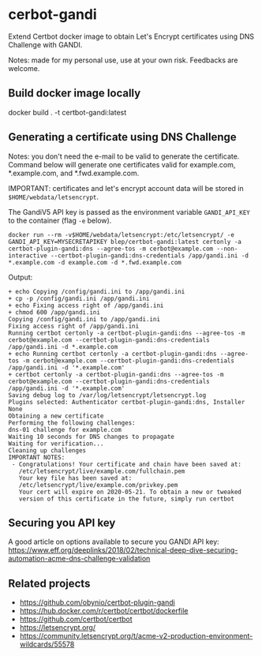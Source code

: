 # cerbot-gandi
Extend Certbot docker image to obtain Let's Encrypt certificates using DNS Challenge with GANDI.

Notes: made for my personal use, use at your own risk. Feedbacks are welcome.

## Build docker image locally

docker build . -t certbot-gandi:latest

## Generating a certificate using DNS Challenge

Notes: you don't need the e-mail to be valid to generate the certificate. Command below will generate one certificates valid for example.com, *.example.com, and *.fwd.example.com.

IMPORTANT: certificates and let's encrypt account data will be stored in `$HOME/webdata/letsencrypt`.

The GandiV5 API key is passed as the environment variable `GANDI_API_KEY` to the container (flag `-e` below).

```
docker run --rm -v$HOME/webdata/letsencrypt:/etc/letsencrypt/ -e GANDI_API_KEY=MYSECRETAPIKEY blep/certbot-gandi:latest certonly -a certbot-plugin-gandi:dns --agree-tos -m cerbot@example.com --non-interactive --certbot-plugin-gandi:dns-credentials /app/gandi.ini -d *.example.com -d example.com -d *.fwd.example.com
```

Output:
``` 
+ echo Copying /config/gandi.ini to /app/gandi.ini
+ cp -p /config/gandi.ini /app/gandi.ini
+ echo Fixing access right of /app/gandi.ini
+ chmod 600 /app/gandi.ini
Copying /config/gandi.ini to /app/gandi.ini
Fixing access right of /app/gandi.ini
Running certbot certonly -a certbot-plugin-gandi:dns --agree-tos -m cerbot@example.com --certbot-plugin-gandi:dns-credentials /app/gandi.ini -d *.example.com
+ echo Running certbot certonly -a certbot-plugin-gandi:dns --agree-tos -m cerbot@example.com --certbot-plugin-gandi:dns-credentials /app/gandi.ini -d '*.example.com'
+ certbot certonly -a certbot-plugin-gandi:dns --agree-tos -m cerbot@example.com --certbot-plugin-gandi:dns-credentials /app/gandi.ini -d '*.example.com'
Saving debug log to /var/log/letsencrypt/letsencrypt.log
Plugins selected: Authenticator certbot-plugin-gandi:dns, Installer None
Obtaining a new certificate
Performing the following challenges:
dns-01 challenge for example.com
Waiting 10 seconds for DNS changes to propagate
Waiting for verification...
Cleaning up challenges
IMPORTANT NOTES:
 - Congratulations! Your certificate and chain have been saved at:
   /etc/letsencrypt/live/example.com/fullchain.pem
   Your key file has been saved at:
   /etc/letsencrypt/live/example.com/privkey.pem
   Your cert will expire on 2020-05-21. To obtain a new or tweaked
   version of this certificate in the future, simply run certbot
``` 

## Securing you API key

A good article on options available to secure you GANDI API key:
https://www.eff.org/deeplinks/2018/02/technical-deep-dive-securing-automation-acme-dns-challenge-validation

## Related projects

- https://github.com/obynio/certbot-plugin-gandi
- https://hub.docker.com/r/certbot/certbot/dockerfile
- https://github.com/certbot/certbot
- https://letsencrypt.org/
- https://community.letsencrypt.org/t/acme-v2-production-environment-wildcards/55578

